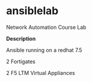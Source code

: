 # ansiblelab
Network Automation Course Lab

**Description**

Ansible running on a redhat 7.5

2 Fortigates

2 F5 LTM Virtual Appliances


